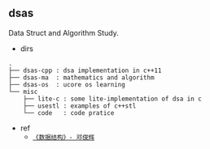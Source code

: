 

## dsas
Data Struct and Algorithm Study.

 - dirs

```
.
├── dsas-cpp : dsa implementation in c++11
├── dsas-ma  : mathematics and algorithm
├── dsas-os  : ucore os learning
└── misc
    ├── lite-c : some lite-implementation of dsa in c
    ├── usestl : examples of c++stl
    └── code   : code pratice
```

 - ref
    - [`《数据结构》- 邓俊辉`](http://www.xuetangx.com/courses/TsinghuaX/30240184X/2014_T2/about?Spam=3)
